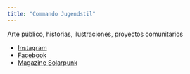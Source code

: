 ```yaml
---
title: "Commando Jugendstil"
---
```


Arte público, historias, ilustraciones, proyectos comunitarios

- [Instagram](https://www.instagram.com/commandojugendstil/)
- [Facebook](https://www.facebook.com/CJugendstil/)
- [Magazine Solarpunk](https://solarpunkmagazine.com/art-panels-by-commando-jugendstil/)
